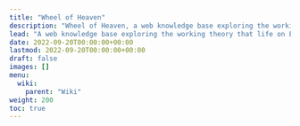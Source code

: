 ```yaml
---
title: "Wheel of Heaven"
description: "Wheel of Heaven, a web knowledge base exploring the working theory that life on Earth was intelligently designed by the extraterrestrial civilization we collectively remember as the Elohim. The Wheel of Heaven itself is a metaphorical reference to the precession of equinoxes as being a heavenly wheel of constellations that steadily keeps on turning. It is also a slightly more obscure reference to Akhenaton, an Egyptian pharao of old who described a disk shaped space ship as looking like a wheel in heaven."
lead: "A web knowledge base exploring the working theory that life on Earth was intelligently designed by the extraterrestrial civilization we collectively remember as the Elohim. The Wheel of Heaven itself is a metaphorical reference to the precession of equinoxes as being a heavenly wheel of constellations that steadily keeps on turning. It is also a slightly more obscure reference to Akhenaton, an Egyptian pharao of old who described a disk shaped space ship as looking like a wheel in heaven."
date: 2022-09-20T00:00:00+00:00
lastmod: 2022-09-20T00:00:00+00:00
draft: false
images: []
menu:
  wiki:
    parent: "Wiki"
weight: 200
toc: true
---
```


